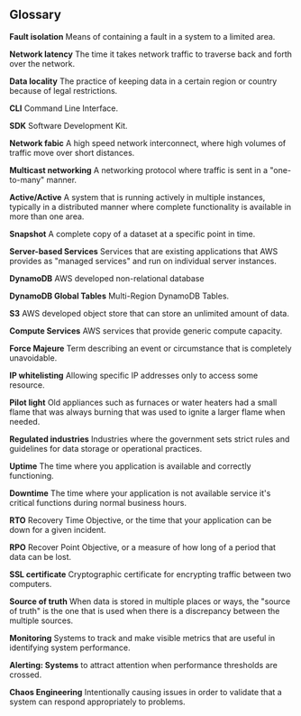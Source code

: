 ## Glossary

**Fault isolation** Means of containing a fault in a system to a limited area.

**Network latency** The time it takes network traffic to traverse back and forth over the network.

**Data locality** The practice of keeping data in a certain region or country because of legal restrictions.

**CLI** Command Line Interface.

**SDK** Software Development Kit.

**Network fabic** A high speed network interconnect, where high volumes of traffic move over short distances.

**Multicast networking** A networking protocol where traffic is sent in a "one-to-many" manner.

**Active/Active** A system that is running actively in multiple instances, typically in a distributed manner where complete functionality is available in more than one area.

**Snapshot** A complete copy of a dataset at a specific point in time.

**Server-based Services** Services that are existing applications that AWS provides as "managed services" and run on individual server instances.

**DynamoDB** AWS developed non-relational database

**DynamoDB Global Tables** Multi-Region DynamoDB Tables.

**S3** AWS developed object store that can store an unlimited amount of data.

**Compute Services** AWS services that provide generic compute capacity.

**Force Majeure** Term describing an event or circumstance that is completely unavoidable.

**IP whitelisting** Allowing specific IP addresses only to access some resource.

**Pilot light** Old appliances such as furnaces or water heaters had a small flame that was always burning that was used to ignite a larger flame when needed.

**Regulated industries** Industries where the government sets strict rules and guidelines for data storage or operational practices.

**Uptime** The time where you application is available and correctly functioning.

**Downtime** The time where your application is not available service it's critical functions during normal business hours.

**RTO** Recovery Time Objective, or the time that your application can be down for a given incident.

**RPO** Recover Point Objective, or a measure of how long of a period that data can be lost.

**SSL certificate** Cryptographic certificate for encrypting traffic between two computers.

**Source of truth** When data is stored in multiple places or ways, the "source of truth" is the one that is used when there is a discrepancy between the multiple sources.

**Monitoring** Systems to track and make visible metrics that are useful in identifying system performance.

**Alerting: Systems** to attract attention when performance thresholds are crossed.

**Chaos Engineering** Intentionally causing issues in order to validate that a system can respond appropriately to problems.

